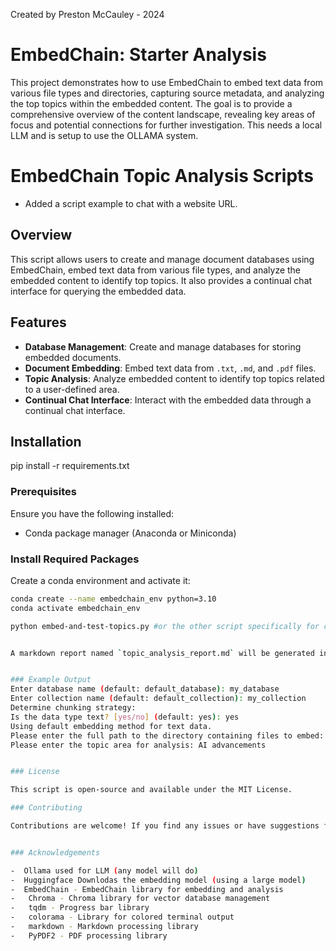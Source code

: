 Created by Preston McCauley - 2024


# EmbedChain: Starter Analysis

This project demonstrates how to use EmbedChain to embed text data from various file types and directories, capturing source metadata, and analyzing the top topics within the embedded content. The goal is to provide a comprehensive overview of the content landscape, revealing key areas of focus and potential connections for further investigation. This needs a local LLM and is setup to use the OLLAMA system. 

# EmbedChain Topic Analysis Scripts
 - Added a script example to chat with a website URL.

## Overview

This script allows users to create and manage document databases using EmbedChain, embed text data from various file types, and analyze the embedded content to identify top topics. It also provides a continual chat interface for querying the embedded data.

## Features

- **Database Management**: Create and manage databases for storing embedded documents.
- **Document Embedding**: Embed text data from `.txt`, `.md`, and `.pdf` files.
- **Topic Analysis**: Analyze embedded content to identify top topics related to a user-defined area.
- **Continual Chat Interface**: Interact with the embedded data through a continual chat interface.

## Installation

pip install -r requirements.txt

### Prerequisites

Ensure you have the following installed:

- Conda package manager (Anaconda or Miniconda)

### Install Required Packages

Create a conda environment and activate it:

```sh
conda create --name embedchain_env python=3.10
conda activate embedchain_env

python embed-and-test-topics.py #or the other script specifically for chatting with a web site url, 


A markdown report named `topic_analysis_report.md` will be generated in the "output" directory, containing the identified top topics along with statistics tables.


### Example Output
Enter database name (default: default_database): my_database
Enter collection name (default: default_collection): my_collection
Determine chunking strategy:
Is the data type text? [yes/no] (default: yes): yes
Using default embedding method for text data.
Please enter the full path to the directory containing files to embed: /path/to/your/documents
Please enter the topic area for analysis: AI advancements


### License

This script is open-source and available under the MIT License.

### Contributing

Contributions are welcome! If you find any issues or have suggestions for improvements, please open an issue or submit a pull request.


### Acknowledgements

-  Ollama used for LLM (any model will do)
-  Huggingface Downlodas the embedding model (using a large model) 
-  EmbedChain - EmbedChain library for embedding and analysis
-   Chroma - Chroma library for vector database management
-   tqdm - Progress bar library
-   colorama - Library for colored terminal output
-   markdown - Markdown processing library
-   PyPDF2 - PDF processing library